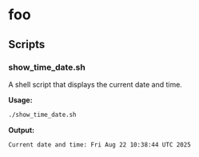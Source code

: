 # foo

## Scripts

### show_time_date.sh
A shell script that displays the current date and time.

**Usage:**
```bash
./show_time_date.sh
```

**Output:**
```
Current date and time: Fri Aug 22 10:38:44 UTC 2025
```